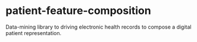 # patient-feature-composition
Data-mining library to driving electronic health records to compose a digital patient representation.
